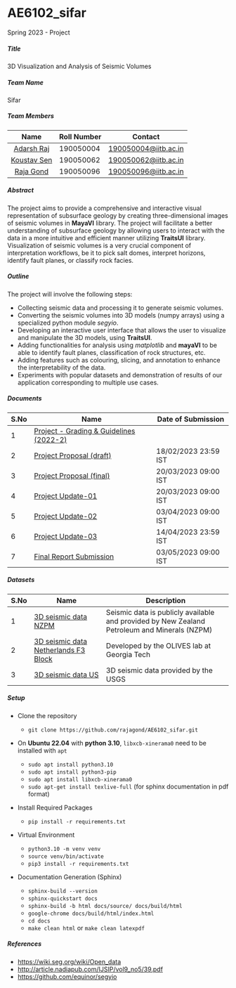 # AE6102_sifar
Spring 2023 - Project

##### Title
3D Visualization and Analysis of Seismic Volumes

##### Team Name

Sifar

##### Team Members

|    Name     | Roll Number | Contact              |
| :---------: | ----------- | -------------------- |
| [Adarsh Raj](https://github.com/adarsh0raj)   | 190050004   | 190050004@iitb.ac.in |
| [Koustav Sen](https://github.com/koustav1908) | 190050062   | 190050062@iitb.ac.in |
| [Raja Gond](https://github.com/rajagond)      | 190050096   | 190050096@iitb.ac.in |

##### Abstract
The project aims to provide a comprehensive and interactive visual representation of subsurface geology by creating three-dimensional images of seismic volumes in **MayaVI** library. The project will facilitate a better understanding of subsurface geology by allowing users to interact with the data in a more intuitive and efficient manner utilizing **TraitsUI** library. Visualization of seismic volumes is a very crucial component of interpretation workflows, be it to pick salt domes, interpret horizons, identify fault planes, or classify rock facies.

##### Outline

The project will involve the following steps:

- Collecting seismic data and processing it to generate seismic volumes.
- Converting the seismic volumes into 3D models (numpy arrays) using a specialized python module *segyio*.
- Developing an interactive user interface that allows the user to visualize and manipulate the 3D models, using **TraitsUI**.
- Adding functionalities for analysis using *matplotlib* and **mayaVI** to be able to identify fault planes, classification of rock structures, etc.
- Adding features such as colouring, slicing, and annotation to enhance the interpretability of the data.
- Experiments with popular datasets and demonstration of results of our application corresponding to multiple use cases.

##### Documents

| S.No | Name                                                         | Date of Submission   |
| ---- | ------------------------------------------------------------ | -------------------- |
| 1    | [Project - Grading & Guidelines (2022-2)](docs/Project_Grading_Guidelines_(2022-2).pdf) |                      |
| 2    | [Project Proposal (draft)](docs/project_proposal_draft.pdf)  | 18/02/2023 23:59 IST |
| 3    | [Project Proposal (final)](docs/project_proposal_final.pdf)  | 20/03/2023 09:00 IST |
| 4    | [Project Update-01](docs/project_update1.pdf)                    | 20/03/2023 09:00 IST |
| 5    | [Project Update-02](docs/project_update2.pdf)                    | 03/04/2023 09:00 IST |
| 6    | [Project Update-03](docs/project_update3.pdf)                    | 14/04/2023 23:59 IST |
| 7    | [Final Report Submission](docs/project_report.pdf)                    | 03/05/2023 09:00 IST |

##### Datasets

| S.No | Name                                                         | Description                                                  |
| ---- | ------------------------------------------------------------ | ------------------------------------------------------------ |
| 1    | [3D seismic data NZPM](https://public.3.basecamp.com/p/JyT276MM7krjYrMoLqLQ6xST) | Seismic data is publicly available and provided by New Zealand Petroleum and Minerals (NZPM)                    |
| 2    | [3D seismic data Netherlands F3 Block](https://github.com/olivesgatech/facies_classification_benchmark#dataset) |  Developed by the OLIVES lab at Georgia Tech                    |
| 3    | [3D seismic data US](https://pubs.usgs.gov/of/2009/1151/data/seismics/segy/) | 3D seismic data provided by the USGS      |

##### Setup
- Clone the repository
    - `git clone https://github.com/rajagond/AE6102_sifar.git`
- On **Ubuntu 22.04** with **python 3.10**, `libxcb-xinerama0` need to be installed with `apt`
    - `sudo apt install python3.10`
    - `sudo apt install python3-pip`
    - `sudo apt install libxcb-xinerama0`
    - `sudo apt-get install texlive-full` (for sphinx documentation in pdf format)
- Install Required Packages
    - `pip install -r requirements.txt`

- Virtual Environment
    - `python3.10 -m venv venv`
    - `source venv/bin/activate`
    - `pip3 install -r requirements.txt`

- Documentation Generation (Sphinx)
    - `sphinx-build --version`
    - `sphinx-quickstart docs`
    - `sphinx-build -b html docs/source/ docs/build/html`
    - `google-chrome docs/build/html/index.html`
    - `cd docs`
    - `make clean html` or `make clean latexpdf`
  
##### References
- https://wiki.seg.org/wiki/Open_data
- http://article.nadiapub.com/IJSIP/vol9_no5/39.pdf
- https://github.com/equinor/segyio